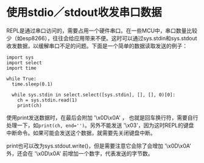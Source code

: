 # 使用stdio／stdout收发串口数据

REPL是通过串口访问的，需要占用一个硬件串口。在一些MCU中，串口数量比较少（如esp8266），往往会给应用带来不便。这时可以通过sys.stdin和sys.stdout收发数据，以缓解串口不足的问题。下面是一个简单的数据读取发送的例子：

```
import sys
import select
import time

while True:
  time.sleep(0.1)
   
  while sys.stdin in select.select([sys.stdin], [], [], 0)[0]:
    ch = sys.stdin.read(1)
    print(ch)
```

使用print发送数据时，在最后会附加 '\x0D\x0A' ， 也就是回车换行符，需要自行处理一下，如`print(ch, end='')`。另外不能发送 '\x03'，因为这时REPL的键盘中断命令。如果可能会发送这个数据，就需要先关闭键盘中断。

print也可以改为sys.stdout.write()，但是需要注意它会除了会增加 '\x0D\x0A' 外，还会在 '\x0D\x0A' 前增加一个数字，代表发送的字节数。